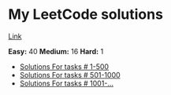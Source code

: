 # My LeetCode solutions

[Link](https://leetcode.com/ispany/)

**Easy:** 40 **Medium:** 16 **Hard:** 1

* [Solutions For tasks # 1-500](solutions/1-500/README.md)
* [Solutions For tasks # 501-1000](solutions/501-1000/README.md)
* [Solutions For tasks # 1001-...](solutions/1001-/README.md)


